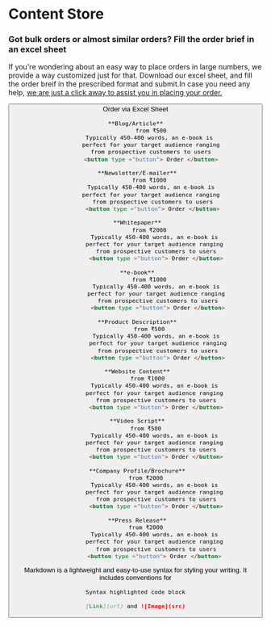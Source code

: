 #    Content Store

###    Got bulk orders or almost similar orders? Fill the order brief in an excel sheet

If you're  wondering about an easy way to place orders in large numbers, we provide a way customized just for that.
Download our excel sheet, and fill the order breif in the prescribed format and submit.In case you need any help, [we are just a click away to assist you in placing your order.](url) 

<button type ="button"> Order via Excel Sheet  
   ```markdown
   **Blog/Article**
            from ₹500
            Typically 450-400 words, an e-book is 
            perfect for your target audience ranging
            from prospective customers to users
            <button type ="button"> Order </button>
  ```
  
  ```markdown
   **Newsletter/E-mailer**
          from ₹1000
            Typically 450-400 words, an e-book is 
            perfect for your target audience ranging 
            from prospective customers to users
            <button type ="button"> Order </button>
  ```
  
  ```markdown
   **Whitepaper**
          from ₹2000
              Typically 450-400 words, an e-book is 
              perfect for your target audience ranging 
              from prospective customers to users
              <button type ="button"> Order </button>
  ```
  
  ```markdown
   **e-book**
          from ₹1000
               Typically 450-400 words, an e-book is 
               perfect for your target audience ranging 
               from prospective customers to users
               <button type ="button"> Order </button>
  ```
  
  ```markdown
   **Product Description**
          from ₹500
               Typically 450-400 words, an e-book is 
               perfect for your target audience ranging
               from prospective customers to users
               <button type ="button"> Order </button>
  ```
  
  ```markdown
   **Website Content**
         from ₹1000
              Typically 450-400 words, an e-book is 
              perfect for your target audience ranging 
              from prospective customers to users
              <button type ="button"> Order </button>
  ```
  
  ```markdown
   **Video Script**
        from ₹500
              Typically 450-400 words, an e-book is 
              perfect for your target audience ranging 
              from prospective customers to users
              <button type ="button"> Order </button>
  ```
  
  ```markdown
   **Company Profile/Brochure**
        from ₹2000
              Typically 450-400 words, an e-book is 
              perfect for your target audience ranging 
              from prospective customers to users
              <button type ="button"> Order </button>
  ```
  
  ```markdown
   **Press Release**
        from ₹2000
              Typically 450-400 words, an e-book is 
              perfect for your target audience ranging 
              from prospective customers to users
              <button type ="button"> Order </button> 
 ```        
Markdown is a lightweight and easy-to-use syntax for styling your writing. It includes conventions for

```markdown
Syntax highlighted code block

[Link](url) and ![Image](src)
```

